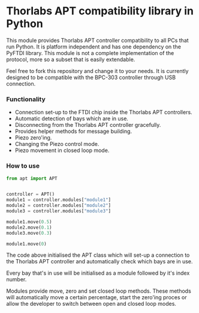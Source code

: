 # Thorlabs APT compatibility library in Python

This module provides Thorlabs APT controller compatibility to all PCs that run Python.
It is platform independent and has one dependency on the PyFTDI library. This
module is not a complete implementation of the protocol, more so a subset that is
easily extendable. 

Feel free to fork this repository and change it to your needs. It is currently
designed to be compatible with the BPC-303 controller through USB connection.

### Functionality
* Connection set-up to the FTDI chip inside the Thorlabs APT controllers.
* Automatic detection of bays which are in use.
* Disconnecting from the Thorlabs APT controller gracefully.
* Provides helper methods for message building.
* Piezo zero'ing.
* Changing the Piezo control mode.
* Piezo movement in closed loop mode.

### How to use

```python
from apt import APT


controller = APT()
module1 = controller.modules["module1"]
module2 = controller.modules["module2"]
module3 = controller.modules["module3"]

module1.move(0.5)
module2.move(0.1)
module3.move(0.3)

module1.move(0)
```

The code above initialised the APT class which will set-up a connection to
the Thorlabs APT controller and automatically check which bays are in use.

Every bay that's in use will be initialised as a module followed by it's
index number.

Modules provide move, zero and set closed loop methods. These methods will
automatically move a certain percentage, start the zero'ing proces or allow
the developer to switch between open and closed loop modes.